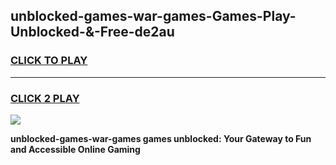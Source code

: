 
## unblocked-games-war-games-Games-Play-Unblocked-&-Free-de2au
<h3>
<a href="https://premium76.site?title=unblocked-games-war-games&ref=24A">CLICK TO PLAY</a></h3>
<hr>

<h3>
<a href="https://premium76.site?title=unblocked-games-war-games&ref=24A">CLICK 2 PLAY</a>
  
</h3>

<a href="https://premium76.site?title=unblocked-games-war-games&ref=24A"><img src="https://clearcache.store/games.png"></a>


**unblocked-games-war-games games unblocked: Your Gateway to Fun and Accessible Online Gaming**
